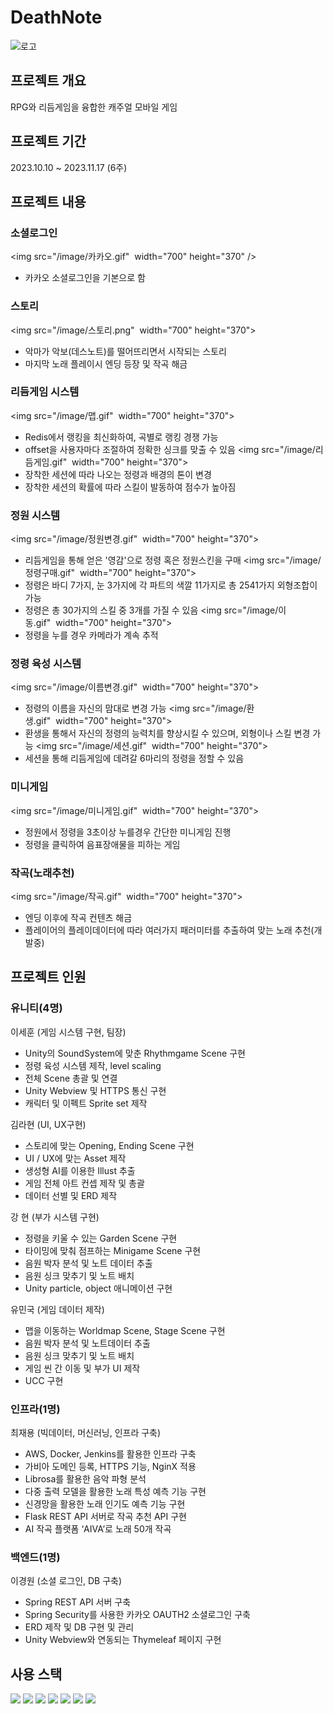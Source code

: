 # DeathNote
![로고](/image/로고.gif)
## 프로젝트 개요
RPG와 리듬게임을 융합한 캐주얼 모바일 게임

## 프로젝트 기간
2023.10.10 ~ 2023.11.17 (6주)

## 프로젝트 내용

### 소셜로그인
<img src="/image/카카오.gif"  width="700" height="370" />
- 카카오 소셜로그인을 기본으로 함

### 스토리
<img src="/image/스토리.png"  width="700" height="370">
- 악마가 악보(데스노트)를 떨어뜨리면서 시작되는 스토리
- 마지막 노래 플레이시 엔딩 등장 및 작곡 해금

### 리듬게임 시스템
<img src="/image/맵.gif"  width="700" height="370">
- Redis에서 랭킹을 최신화하여, 곡별로 랭킹 경쟁 가능
- offset을 사용자마다 조절하여 정확한 싱크를 맞출 수 있음
<img src="/image/리듬게임.gif"  width="700" height="370">
- 장착한 세션에 따라 나오는 정령과 배경의 톤이 변경
- 장착한 세션의 확률에 따라 스킬이 발동하여 점수가 높아짐


### 정원 시스템
<img src="/image/정원변경.gif"  width="700" height="370">
- 리듬게임을 통해 얻은 '영감'으로 정령 혹은 정원스킨을 구매
<img src="/image/정령구매.gif"  width="700" height="370">
- 정령은 바디 7가지, 눈 3가지에 각 파트의 색깔 11가지로 총 2541가지 외형조합이 가능
- 정령은 총 30가지의 스킬 중 3개를 가질 수 있음
<img src="/image/이동.gif"  width="700" height="370">
- 정령을 누를 경우 카메라가 계속 추적


### 정령 육성 시스템
<img src="/image/이름변경.gif"  width="700" height="370">
- 정령의 이름을 자신의 맘대로 변경 가능
<img src="/image/환생.gif"  width="700" height="370">
- 환생을 통해서 자신의 정령의 능력치를 향상시킬 수 있으며, 외형이나 스킬 변경 가능
<img src="/image/세션.gif"  width="700" height="370">
- 세션을 통해 리듬게임에 데려갈 6마리의 정령을 정할 수 있음


### 미니게임
<img src="/image/미니게임.gif"  width="700" height="370">
- 정원에서 정령을 3초이상 누를경우 간단한 미니게임 진행
- 정령을 클릭하여 음표장애물을 피하는 게임


### 작곡(노래추천)
<img src="/image/작곡.gif"  width="700" height="370">
- 엔딩 이후에 작곡 컨텐츠 해금
- 플레이어의 플레이데이터에 따라 여러가지 패러미터를 추출하여 맞는 노래 추천(개발중)

## 프로젝트 인원

### 유니티(4명)

이세훈 (게임 시스템 구현, 팀장)
- Unity의 SoundSystem에 맞춘 Rhythmgame Scene 구현
- 정령 육성 시스템 제작, level scaling
- 전체 Scene 총괄 및 연결
- Unity Webview 및 HTTPS 통신 구현
- 캐릭터 및 이펙트 Sprite set 제작

김라현 (UI, UX구현)
- 스토리에 맞는 Opening, Ending Scene 구현
- UI / UX에 맞는 Asset 제작
- 생성형 AI를 이용한 Illust 추출
- 게임 전체 아트 컨셉 제작 및 총괄
- 데이터 선별 및 ERD 제작

강 현 (부가 시스템 구현)
- 정령을 키울 수 있는 Garden Scene 구현
- 타이밍에 맞춰 점프하는 Minigame Scene 구현
- 음원 박자 분석 및 노트 데이터 추출
- 음원 싱크 맞추기 및 노트 배치
- Unity particle, object 애니메이션 구현

유민국 (게임 데이터 제작)
- 맵을 이동하는 Worldmap Scene, Stage Scene 구현
- 음원 박자 분석 및 노트데이터 추출
- 음원 싱크 맞추기 및 노트 배치
- 게임 씬 간 이동 및 부가 UI 제작
- UCC 구현

### 인프라(1명)
최재용 (빅데이터, 머신러닝, 인프라 구축)
- AWS, Docker, Jenkins를 활용한 인프라 구축
- 가비아 도메인 등록, HTTPS 기능, NginX 적용
- Librosa를 활용한 음악 파형 분석
- 다중 출력 모델을 활용한 노래 특성 예측 기능 구현
- 신경망을 활용한 노래 인기도 예측 기능 구현
- Flask REST API 서버로 작곡 추천 API 구현
- AI 작곡 플랫폼 ‘AIVA’로 노래 50개 작곡

### 백엔드(1명)
이경원 (소셜 로그인, DB 구축)
- Spring REST API 서버 구축
- Spring Security를 사용한 카카오 OAUTH2 소셜로그인 구축
- ERD 제작 및 DB 구현 및 관리
- Unity Webview와 연동되는 Thymeleaf 페이지 구현


## 사용 스택
  <img src="https://img.shields.io/badge/java-007396?style=for-the-badge&logo=java&logoColor=white">
  <img src="https://img.shields.io/badge/springboot-6DB33F?style=for-the-badge&logo=springboot&logoColor=white">  
  <img src="https://img.shields.io/badge/springsecurity-6DB33F?style=for-the-badge&logo=springsecurity&logoColor=white">
  <img src="https://img.shields.io/badge/thymeleaf-005F0F?style=for-the-badge&logo=thymeleaf&logoColor=white">
  <img src="https://img.shields.io/badge/python-3776AB?style=for-the-badge&logo=python&logoColor=white">
  <img src="https://img.shields.io/badge/flask-000000?style=for-the-badge&logo=flask&logoColor=white">
  <img src="https://img.shields.io/badge/unity-000000?style=for-the-badge&logo=unity&logoColor=white">
